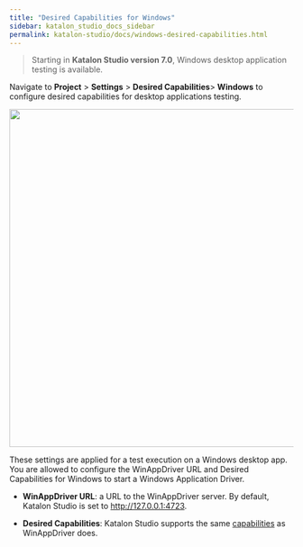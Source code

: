 ```yaml
---
title: "Desired Capabilities for Windows" 
sidebar: katalon_studio_docs_sidebar
permalink: katalon-studio/docs/windows-desired-capabilities.html 
---
```


> Starting in **Katalon Studio version 7.0**, Windows desktop application testing is available.

Navigate to **Project** > **Settings** > **Desired Capabilities**> **Windows** to configure desired capabilities for desktop applications testing.

<img src="https://github.com/katalon-studio/docs-images/raw/master/katalon-studio/docs/windows-desired-capabilities/desired-capa-win.png"  width="796" height="600">

These settings are applied for a test execution on a Windows desktop app. You are allowed to configure the WinAppDriver URL and Desired Capabilities for Windows to start a Windows Application Driver.

* **WinAppDriver URL**: a URL to the WinAppDriver server. By default, Katalon Studio is set to http://127.0.0.1:4723.

* **Desired Capabilities**: Katalon Studio supports the same [capabilities](https://github.com/microsoft/WinAppDriver#supported-capabilities) as WinAppDriver does.
